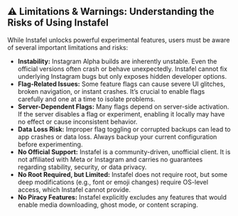## ⚠️ Limitations & Warnings: Understanding the Risks of Using Instafel

While Instafel unlocks powerful experimental features, users must be aware of several important limitations and risks:

- **Instability:** Instagram Alpha builds are inherently unstable. Even the official versions often crash or behave unexpectedly. Instafel cannot fix underlying Instagram bugs but only exposes hidden developer options.
- **Flag-Related Issues:** Some feature flags can cause severe UI glitches, broken navigation, or instant crashes. It’s crucial to enable flags carefully and one at a time to isolate problems.
- **Server-Dependent Flags:** Many flags depend on server-side activation. If the server disables a flag or experiment, enabling it locally may have no effect or cause inconsistent behavior.
- **Data Loss Risk:** Improper flag toggling or corrupted backups can lead to app crashes or data loss. Always backup your current configuration before experimenting.
- **No Official Support:** Instafel is a community-driven, unofficial client. It is not affiliated with Meta or Instagram and carries no guarantees regarding stability, security, or data privacy.
- **No Root Required, but Limited:** Instafel does not require root, but some deep modifications (e.g., font or emoji changes) require OS-level access, which Instafel cannot provide.
- **No Piracy Features:** Instafel explicitly excludes any features that would enable media downloading, ghost mode, or content scraping.
